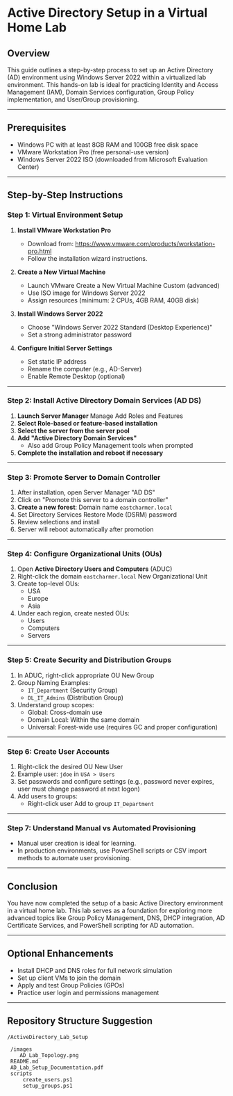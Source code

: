 # Active Directory Setup in a Virtual Home Lab

## Overview
This guide outlines a step-by-step process to set up an Active Directory (AD) environment using Windows Server 2022 within a virtualized lab environment. This hands-on lab is ideal for practicing Identity and Access Management (IAM), Domain Services configuration, Group Policy implementation, and User/Group provisioning.

---

## Prerequisites
- Windows PC with at least 8GB RAM and 100GB free disk space
- VMware Workstation Pro (free personal-use version)
- Windows Server 2022 ISO (downloaded from Microsoft Evaluation Center)

---

## Step-by-Step Instructions

### Step 1: Virtual Environment Setup
1. **Install VMware Workstation Pro**
   - Download from: https://www.vmware.com/products/workstation-pro.html
   - Follow the installation wizard instructions.

2. **Create a New Virtual Machine**
   - Launch VMware  Create a New Virtual Machine  Custom (advanced)
   - Use ISO image for Windows Server 2022
   - Assign resources (minimum: 2 CPUs, 4GB RAM, 40GB disk)

3. **Install Windows Server 2022**
   - Choose "Windows Server 2022 Standard (Desktop Experience)"
   - Set a strong administrator password

4. **Configure Initial Server Settings**
   - Set static IP address
   - Rename the computer (e.g., AD-Server)
   - Enable Remote Desktop (optional)

---

### Step 2: Install Active Directory Domain Services (AD DS)
1. **Launch Server Manager**  Manage  Add Roles and Features
2. **Select Role-based or feature-based installation**
3. **Select the server from the server pool**
4. **Add "Active Directory Domain Services"**
   - Also add Group Policy Management tools when prompted
5. **Complete the installation and reboot if necessary**

---

### Step 3: Promote Server to Domain Controller
1. After installation, open Server Manager  "AD DS"
2. Click on "Promote this server to a domain controller"
3. **Create a new forest**: Domain name `eastcharmer.local`
4. Set Directory Services Restore Mode (DSRM) password
5. Review selections and install
6. Server will reboot automatically after promotion

---

### Step 4: Configure Organizational Units (OUs)
1. Open **Active Directory Users and Computers** (ADUC)
2. Right-click the domain `eastcharmer.local`  New  Organizational Unit
3. Create top-level OUs:
   - USA
   - Europe
   - Asia
4. Under each region, create nested OUs:
   - Users
   - Computers
   - Servers

---

### Step 5: Create Security and Distribution Groups
1. In ADUC, right-click appropriate OU  New  Group
2. Group Naming Examples:
   - `IT_Department` (Security Group)
   - `DL_IT_Admins` (Distribution Group)
3. Understand group scopes:
   - Global: Cross-domain use
   - Domain Local: Within the same domain
   - Universal: Forest-wide use (requires GC and proper configuration)

---

### Step 6: Create User Accounts
1. Right-click the desired OU  New  User
2. Example user: `jdoe` in `USA > Users`
3. Set passwords and configure settings (e.g., password never expires, user must change password at next logon)
4. Add users to groups:
   - Right-click user  Add to group  `IT_Department`

---

### Step 7: Understand Manual vs Automated Provisioning
- Manual user creation is ideal for learning.
- In production environments, use PowerShell scripts or CSV import methods to automate user provisioning.

---

## Conclusion
You have now completed the setup of a basic Active Directory environment in a virtual home lab. This lab serves as a foundation for exploring more advanced topics like Group Policy Management, DNS, DHCP integration, AD Certificate Services, and PowerShell scripting for AD automation.

---

## Optional Enhancements
- Install DHCP and DNS roles for full network simulation
- Set up client VMs to join the domain
- Apply and test Group Policies (GPOs)
- Practice user login and permissions management

---

## Repository Structure Suggestion
```
/ActiveDirectory_Lab_Setup

 /images
    AD_Lab_Topology.png
 README.md
 AD_Lab_Setup_Documentation.pdf
 scripts
     create_users.ps1
     setup_groups.ps1
```
